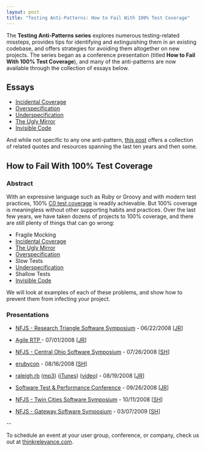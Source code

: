 ```yaml
---
layout: post
title: "Testing Anti-Patterns: How to Fail With 100% Test Coverage"
---
```


The **Testing Anti-Patterns series** explores numerous testing-related missteps, provides tips for identifying and extinguishing them in an existing codebase, and offers strategies for avoiding them altogether on new projects.  The series began as a conference presentation (titled **How to Fail With 100% Test Coverage**), and many of the anti-patterns are now available through the collection of essays below.

## Essays

* [Incidental Coverage](http://jasonrudolph.com/blog/2008/06/17/testing-anti-patterns-incidental-coverage/ "jasonrudolph.com/blog - Testing Anti-Patterns: Incidental Coverage")
* [Overspecification](http://jasonrudolph.com/blog/2008/07/01/testing-anti-patterns-overspecification/ "jasonrudolph.com/blog - Testing Anti-Patterns: Overspecification")
* [Underspecification](http://jasonrudolph.com/blog/2008/07/08/testing-anti-patterns-underspecification/ "jasonrudolph.com/blog - Testing Anti-Patterns: Underspecification")
* [The Ugly Mirror](http://jasonrudolph.com/blog/2008/07/30/testing-anti-patterns-the-ugly-mirror/ "jasonrudolph.com/blog - Testing Anti-Patterns: The Ugly Mirror")
* [Invisible Code](http://jasonrudolph.com/blog/2008/08/18/testing-anti-patterns-invisible-code/ "jasonrudolph.com/blog - Testing Anti-Patterns Potpourri - Quotes, Resources, and Collective Wisdom")

And while not specific to any one anti-pattern, [this post](http://jasonrudolph.com/blog/2008/10/07/testing-anti-patterns-potpourri-quotes-resources-and-collective-wisdom/ "jasonrudolph.com/blog - Testing Anti-Patterns: Invisible Code") offers a collection of related quotes and resources spanning the last ten years and then some.

## How to Fail With 100% Test Coverage

### Abstract

With an expressive language such as Ruby or Groovy and with modern test practices, 100% <a href="http://jasonrudolph.com/blog/2008/06/10/a-brief-discussion-of-code-coverage-types/">C0 test coverage</a> is readily achievable. But 100% coverage is meaningless without other supporting habits and practices. Over the last few years, we have taken dozens of projects to 100% coverage, and there are still plenty of things that can go wrong:

* Fragile Mocking
* [Incidental Coverage](http://jasonrudolph.com/blog/2008/06/17/testing-anti-patterns-incidental-coverage/ "jasonrudolph.com/blog - Testing Anti-Patterns: Incidental Coverage")
* [The Ugly Mirror](http://jasonrudolph.com/blog/2008/07/30/testing-anti-patterns-the-ugly-mirror/ "jasonrudolph.com/blog - Testing Anti-Patterns: The Ugly Mirror")
* [Overspecification](http://jasonrudolph.com/blog/2008/07/01/testing-anti-patterns-overspecification/ "jasonrudolph.com/blog - Testing Anti-Patterns: Overspecification")
* Slow Tests
* [Underspecification](http://jasonrudolph.com/blog/2008/07/08/testing-anti-patterns-underspecification/ "jasonrudolph.com/blog - Testing Anti-Patterns: Underspecification")
* Shallow Tests
* [Invisible Code](http://jasonrudolph.com/blog/2008/08/18/testing-anti-patterns-invisible-code/ "jasonrudolph.com/blog - Testing Anti-Patterns: Invisible Code")

We will look at examples of each of these problems, and show how to prevent them from infecting your project.

### Presentations

* [NFJS - Research Triangle Software Symposium](http://www.nofluffjuststuff.com/show_session_view.jsp?presentationId=10357&amp;showId=130 "How to Fail With 100% Test Coverage - Research Triangle Software Symposium - June 22, 2008") - 06/22/2008 [[JR](http://jasonrudolph.com/about.html "Jason Rudolph")]

* [Agile RTP ](http://agile.meetup.com/29/calendar/7707801/ "How to Fail With 100% Test Coverage -  Agile RTP (ARTp) (Raleigh, NC)") - 07/01/2008 [[JR](http://jasonrudolph.com/about.html "Jason Rudolph")]

* [NFJS - Central Ohio Software Symposium](http://www.nofluffjuststuff.com/show_session_view.jsp?showId=126&amp;presentationId=11528 "How to Fail With 100% Test Coverage - Central Ohio Software Symposium - July 26, 2008") - 07/26/2008 [[SH](https://twitter.com/stuarthalloway "Stuart Halloway")]

* [erubycon](http://erubycon.com/schedule.html "How to Fail With 100% Test Coverage - erubycon 2008") - 08/16/2008 [[SH](https://twitter.com/stuarthalloway "Stuart Halloway")]

* [raleigh.rb](http://ruby.meetup.com/3/calendar/7849526/ "How to Fail With 100% Test Coverage - The Raleigh-area Ruby Brigade (raleigh.rb) (Raleigh, NC)") ([mp3](http://feeds.feedburner.com/~r/raleighrb/~5/369954390/2008-08-19_how_to_fail.mp3 "MP3 Audio of 'How to Fail With 100% Test Coverage' presented at raleigh.rb on 08/19/2008")) ([iTunes](http://phobos.apple.com/WebObjects/MZStore.woa/wa/viewPodcast?i=34717809&amp;id=273853776 "raleigh.rb Podcast on iTunes - 'How to Fail With 100% Test Coverage' presented at raleigh.rb on 08/19/2008")) ([video](http://jasonrudolph.com/blog/2008/09/09/audio-video-slides-how-to-fail-with-100-test-coverage-at-raleighrb/ "jasonrudolph/blog - Audio, Video, Slides: How to Fail With 100% Test Coverage at raleigh.rb")) - 08/19/2008 [[JR](http://jasonrudolph.com/about.html "Jason Rudolph")]

* [Software Test & Performance Conference](http://www.stpcon.com/conferenceday3pm.html#906 "How to Fail With 100% Test Coverage -  Software Test &amp; Performance") - 09/26/2008 [[JR](http://jasonrudolph.com/about.html "Jason Rudolph")]

* [NFJS - Twin Cities Software Symposium](http://www.nofluffjuststuff.com/show_session_view.jsp?presentationId=11948&showId=149 "How to Fail With 100% Test Coverage - Twin Cities Software Symposium - July 26, 2008") - 10/11/2008 [[SH](https://twitter.com/stuarthalloway "Stuart Halloway")]

* [NFJS - Gateway Software Symposium](http://www.nofluffjuststuff.com/show_session_view.jsp?presentationId=13026&showId=183 "How to Fail With 100% Test Coverage - Gateway Software Symposium - March 7, 2009") - 03/07/2009 [[SH](https://twitter.com/stuarthalloway "Stuart Halloway")]

--

To schedule an event at your user group, conference, or company, check us out at [thinkrelevance.com](http://thinkrelevance.com "Relevance: Agile Development, Consulting and Training").